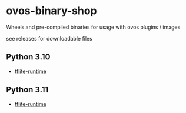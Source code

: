 # ovos-binary-shop
Wheels and pre-compiled binaries for usage with ovos plugins / images


see releases for downloadable files


## Python 3.10

- [tflite-runtime](https://github.com/OpenVoiceOS/ovos-binary-shop/releases/tag/tflite-runtime_python_3.10_aarch64.whl)



## Python 3.11

- [tflite-runtime](https://github.com/OpenVoiceOS/ovos-binary-shop/releases/tag/tflite-runtime_python3.11_linux_aarch64%2Farmv6l%2Farmv7l%2Fx86_64.whl)
